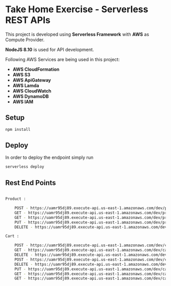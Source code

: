 # Take Home Exercise - Serverless REST APIs

This project is developed using **Serverless Framework** with **AWS** as Compute Provider.

**NodeJS 8.10** is used for API development.

Following AWS Services are being used in this project:

* **AWS CloudFormation**
* **AWS S3**
* **AWS ApiGateway**
* **AWS Lamda**
* **AWS CloudWatch**
* **AWS DynamoDB**
* **AWS IAM**

## Setup

```bash
npm install
```

## Deploy

In order to deploy the endpoint simply run

```bash
serverless deploy
```

## Rest End Points

```bash

Product :   

    POST - https://uamr95dj89.execute-api.us-east-1.amazonaws.com/dev/product
    GET - https://uamr95dj89.execute-api.us-east-1.amazonaws.com/dev/product
    GET - https://uamr95dj89.execute-api.us-east-1.amazonaws.com/dev/product/{id}
    PUT - https://uamr95dj89.execute-api.us-east-1.amazonaws.com/dev/product/{id}
    DELETE - https://uamr95dj89.execute-api.us-east-1.amazonaws.com/dev/product/{id}

Cart :   

    POST - https://uamr95dj89.execute-api.us-east-1.amazonaws.com/dev/cart
    GET - https://uamr95dj89.execute-api.us-east-1.amazonaws.com/dev/cart/{id}
    DELETE - https://uamr95dj89.execute-api.us-east-1.amazonaws.com/dev/cart/{id}
    POST - https://uamr95dj89.execute-api.us-east-1.amazonaws.com/dev/cart/{id}/product
    DELETE - https://uamr95dj89.execute-api.us-east-1.amazonaws.com/dev/cart/{id}/product/{productId}
    PUT - https://uamr95dj89.execute-api.us-east-1.amazonaws.com/dev/cart/{id}/product/product-quantity
    GET - https://uamr95dj89.execute-api.us-east-1.amazonaws.com/dev/cart/excluded-category
    GET - https://uamr95dj89.execute-api.us-east-1.amazonaws.com/dev/cart/{id}/receipt

```

